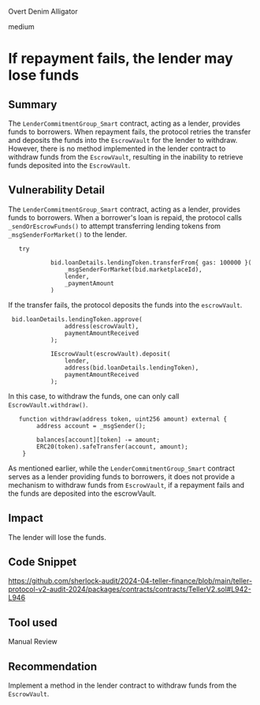 Overt Denim Alligator

medium

# If repayment fails, the lender may lose funds

## Summary
The `LenderCommitmentGroup_Smart` contract, acting as a lender, provides funds to borrowers. 
When repayment fails, the protocol retries the transfer and deposits the funds into the `EscrowVault` for the lender to withdraw. However, there is no method implemented in the lender contract to withdraw funds from the `EscrowVault`, resulting in the inability to retrieve funds deposited into the `EscrowVault`.


## Vulnerability Detail
The `LenderCommitmentGroup_Smart` contract, acting as a lender, provides funds to borrowers. When a borrower's loan is repaid, the protocol calls `_sendOrEscrowFunds()` to attempt transferring lending tokens from `_msgSenderForMarket()` to the lender. 
```solidity
   try 

            bid.loanDetails.lendingToken.transferFrom{ gas: 100000 }(
                _msgSenderForMarket(bid.marketplaceId),
                lender,
                _paymentAmount
            )

```
If the transfer fails, the protocol deposits the funds into the `escrowVault`. 
```solidity
 bid.loanDetails.lendingToken.approve(
                address(escrowVault),
                paymentAmountReceived
            );

            IEscrowVault(escrowVault).deposit(
                lender,
                address(bid.loanDetails.lendingToken),
                paymentAmountReceived
            );

```

In this case, to withdraw the funds, one can only call `EscrowVault.withdraw()`. 
```solidity
   function withdraw(address token, uint256 amount) external {
        address account = _msgSender();

        balances[account][token] -= amount;
        ERC20(token).safeTransfer(account, amount);
    }

```

As mentioned earlier, while the `LenderCommitmentGroup_Smart` contract serves as a lender providing funds to borrowers, it does not provide a mechanism to withdraw funds from `EscrowVault`, if a repayment fails and the funds are deposited into the escrowVault.

## Impact
The lender will lose the funds.

## Code Snippet
https://github.com/sherlock-audit/2024-04-teller-finance/blob/main/teller-protocol-v2-audit-2024/packages/contracts/contracts/TellerV2.sol#L942-L946

## Tool used

Manual Review

## Recommendation
Implement a method in the lender contract to withdraw funds from the `EscrowVault`.


